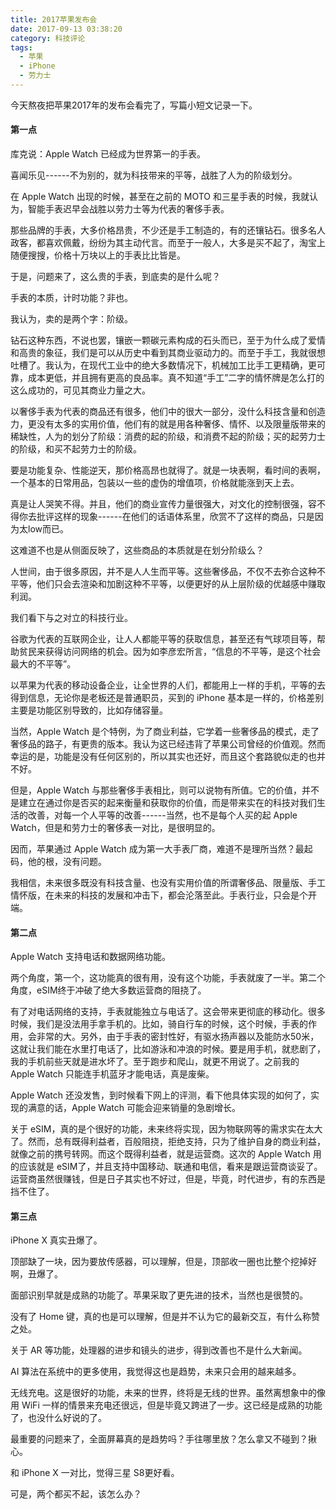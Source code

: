 ```yaml
---
title: 2017苹果发布会
date: 2017-09-13 03:38:20
category: 科技评论
tags:
  - 苹果
  - iPhone
  - 劳力士
---
```


今天熬夜把苹果2017年的发布会看完了，写篇小短文记录一下。

#### 第一点

库克说：Apple Watch 已经成为世界第一的手表。

喜闻乐见------不为别的，就为科技带来的平等，战胜了人为的阶级划分。

<!--more-->

在 Apple Watch 出现的时候，甚至在之前的 MOTO 和三星手表的时候，我就认为，智能手表迟早会战胜以劳力士等为代表的奢侈手表。

那些品牌的手表，大多价格昂贵，不少还是手工制造的，有的还镶钻石。很多名人政客，都喜欢佩戴，纷纷为其主动代言。而至于一般人，大多是买不起了，淘宝上随便搜搜，价格十万块以上的手表比比皆是。

于是，问题来了，这么贵的手表，到底卖的是什么呢？

手表的本质，计时功能？非也。

我认为，卖的是两个字：阶级。

钻石这种东西，不说也罢，镶嵌一颗碳元素构成的石头而已，至于为什么成了爱情和高贵的象征，我们是可以从历史中看到其商业驱动力的。而至于手工，我就很想吐槽了。我认为，在现代工业中的绝大多数情况下，机械加工比手工更精确，更可靠，成本更低，并且拥有更高的良品率。真不知道“手工”二字的情怀牌是怎么打的这么成功的，可见其商业力量之大。

以奢侈手表为代表的商品还有很多，他们中的很大一部分，没什么科技含量和创造力，更没有太多的实用价值，他们有的就是用各种奢侈、情怀、以及限量版带来的稀缺性，人为的划分了阶级：消费的起的阶级，和消费不起的阶级；买的起劳力士的阶级，和买不起劳力士的阶级。

要是功能复杂、性能逆天，那价格高昂也就得了。就是一块表啊，看时间的表啊，一个基本的日常用品，包装以一些的虚伪的增值项，价格就能涨到天上去。

真是让人哭笑不得。并且，他们的商业宣传力量很强大，对文化的控制很强，容不得你去批评这样的现象------在他们的话语体系里，欣赏不了这样的商品，只是因为太low而已。

这难道不也是从侧面反映了，这些商品的本质就是在划分阶级么？

人世间，由于很多原因，并不是人人生而平等。这些奢侈品，不仅不去弥合这种不平等，他们只会去渲染和加剧这种不平等，以便更好的从上层阶级的优越感中赚取利润。

我们看下与之对立的科技行业。

谷歌为代表的互联网企业，让人人都能平等的获取信息，甚至还有气球项目等，帮助贫民来获得访问网络的机会。因为如李彦宏所言，“信息的不平等，是这个社会最大的不平等”。

以苹果为代表的移动设备企业，让全世界的人们，都能用上一样的手机，平等的去得到信息，无论你是老板还是普通职员，买到的 iPhone 基本是一样的，价格差别主要是功能区别导致的，比如存储容量。

当然，Apple Watch 是个特例，为了商业利益，它学着一些奢侈品的模式，走了奢侈品的路子，有更贵的版本。我认为这已经违背了苹果公司曾经的价值观。然而幸运的是，功能是没有任何区别的，所以其实也还好，而且这个套路貌似走的也并不好。

但是，Apple Watch 与那些奢侈手表相比，则可以说物有所值。它的价值，并不是建立在通过你是否买的起来衡量和获取你的价值，而是带来实在的科技对我们生活的改善，对每一个人平等的改善------当然，也不是每个人买的起 Apple Watch，但是和劳力士的奢侈表一对比，是很明显的。

因而，苹果通过 Apple Watch 成为第一大手表厂商，难道不是理所当然？最起码，他的根，没有问题。

我相信，未来很多既没有科技含量、也没有实用价值的所谓奢侈品、限量版、手工情怀版，在未来的科技的发展和冲击下，都会沦落至此。手表行业，只会是个开端。

#### 第二点

Apple Watch 支持电话和数据网络功能。

两个角度，第一个，这功能真的很有用，没有这个功能，手表就废了一半。第二个角度，eSIM终于冲破了绝大多数运营商的阻挠了。

有了对电话网络的支持，手表就能独立与电话了。这会带来更彻底的移动化。很多时候，我们是没法用手拿手机的。比如，骑自行车的时候，这个时候，手表的作用，会非常的大。另外，由于手表的密封性好，有驱水扬声器以及能防水50米，这就让我们能在水里打电话了，比如游泳和冲浪的时候。要是用手机，就悲剧了，我的手机前些天就是进水坏了。至于跑步和爬山，就更不用说了。之前我的 Apple Watch 只能连手机蓝牙才能电话，真是废柴。

Apple Watch 还没发售，到时候看下网上的评测，看下他具体实现的如何了，实现的满意的话，Apple Watch 可能会迎来销量的急剧增长。

关于 eSIM，真的是个很好的功能，未来终将实现，因为物联网等的需求实在太大了。然而，总有既得利益者，百般阻挠，拒绝支持，只为了维护自身的商业利益，就像之前的携号转网。而这个既得利益者，就是运营商。这次的 Apple Watch 用的应该就是 eSIM了，并且支持中国移动、联通和电信，看来是跟运营商谈妥了。运营商虽然很赚钱，但是日子其实也不好过，但是，毕竟，时代进步，有的东西是挡不住了。

#### 第三点

iPhone X 真实丑爆了。

顶部缺了一块，因为要放传感器，可以理解，但是，顶部收一圈也比整个挖掉好啊，丑爆了。

面部识别早就是成熟的功能了。苹果采取了更先进的技术，当然也是很赞的。

没有了 Home 键，真的也是可以理解，但是并不认为它的最新交互，有什么称赞之处。

关于 AR 等功能，处理器的进步和镜头的进步，得到改善也不是什么大新闻。

AI 算法在系统中的更多使用，我觉得这也是趋势，未来只会用的越来越多。

无线充电。这是很好的功能，未来的世界，终将是无线的世界。虽然离想象中的像用 WiFi 一样的情景来充电还很远，但是毕竟又跨进了一步。这已经是成熟的功能了，也没什么好说的了。

最重要的问题来了，全面屏幕真的是趋势吗？手往哪里放？怎么拿又不碰到？揪心。

和 iPhone X 一对比，觉得三星 S8更好看。


可是，两个都买不起，该怎么办？






